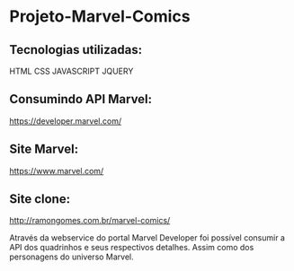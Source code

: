# Projeto-Marvel-Comics

## Tecnologias utilizadas:

HTML CSS JAVASCRIPT JQUERY

## Consumindo API Marvel:
https://developer.marvel.com/

## Site Marvel:
https://www.marvel.com/

## Site clone:
http://ramongomes.com.br/marvel-comics/

Através da webservice do portal Marvel Developer foi possível consumir a API dos quadrinhos e seus respectivos detalhes. Assim como dos 
personagens do universo Marvel.
